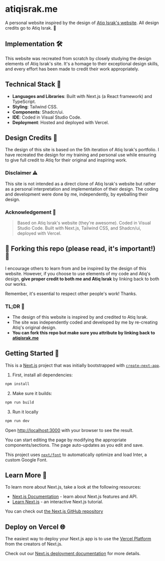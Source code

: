 # atiqisrak.me

A personal website inspired by the design of [Atiq Israk's website](https://atiqisrak.me). All design credits go to Atiq Israk. 🌟

## Implementation 🛠️

This website was recreated from scratch by closely studying the design elements of Atiq Israk's site. It's a homage to their exceptional design skills, and every effort has been made to credit their work appropriately.

## Technical Stack 🧰

- **Languages and Libraries**: Built with Next.js (a React framework) and TypeScript.
- **Styling**: Tailwind CSS.
- **Components**: Shadcn/ui.
- **IDE**: Coded in Visual Studio Code.
- **Deployment**: Hosted and deployed with Vercel.

## Design Credits 🎨

The design of this site is based on the 5th iteration of Atiq Israk's portfolio. I have recreated the design for my training and personal use while ensuring to give full credit to Atiq for their original and inspiring work.

### Disclaimer ⚠️

This site is not intended as a direct clone of Atiq Israk's website but rather as a personal interpretation and implementation of their design. The coding and development were done by me, independently, by eyeballing their design.

### Acknowledgement 👏

> Based on Atiq Israk's website (they're awesome). Coded in Visual Studio Code. Built with Next.js, Tailwind CSS, and Shadcn/ui, deployed with Vercel.

## 🚨 Forking this repo (please read, it's important!) 🚨

I encourage others to learn from and be inspired by the design of this website. However, if you choose to use elements of my code and Atiq's design, **give proper credit to both me and Atiq Israk** by linking back to both our works.

Remember, it's essential to respect other people's work! Thanks.

### TL;DR 📝

- The design of this website is inspired by and credited to Atiq Israk.
- The site was independently coded and developed by me by re-creating Atiq's original design.
- **You can fork this repo but make sure you attribute by linking back to [atiqisrak.me](atiqisrak.me)**

## Getting Started 🚀

This is a [Next.js](https://nextjs.org/) project that was initially bootstrapped with [`create-next-app`](https://github.com/vercel/next.js/tree/canary/packages/create-next-app).

1. First, install all dependencies:

```bash
npm install
```

2. Make sure it builds:

```bash
npm run build
```

3. Run it locally

```bash
npm run dev
```

Open [http://localhost:3000](http://localhost:3000) with your browser to see the result.

You can start editing the page by modifying the appropriate components/sections. The page auto-updates as you edit and save.

This project uses [`next/font`](https://nextjs.org/docs/basic-features/font-optimization) to automatically optimize and load Inter, a custom Google Font.

## Learn More 📘

To learn more about Next.js, take a look at the following resources:

- [Next.js Documentation](https://nextjs.org/docs) - learn about Next.js features and API.
- [Learn Next.js](https://nextjs.org/learn) - an interactive Next.js tutorial.

You can check out [the Next.js GitHub repository](https://github.com/vercel/next.js/)

## Deploy on Vercel 🌐

The easiest way to deploy your Next.js app is to use the [Vercel Platform](https://vercel.com/new?utm_medium=default-template&filter=next.js&utm_source=create-next-app&utm_campaign=create-next-app-readme) from the creators of Next.js.

Check out our [Next.js deployment documentation](https://nextjs.org/docs/deployment) for more details.
